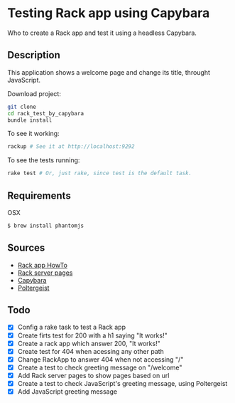 # Testing Rack app using Capybara

Who to create a Rack app and test it using a headless Capybara.

## Description

This application shows a welcome page and change its title, throught JavaScript.

Download project:

```bash
git clone
cd rack_test_by_capybara
bundle install
```

To see it working:

```bash
rackup # See it at http://localhost:9292
```

To see the tests running:

```bash
rake test # Or, just rake, since test is the default task.
```

## Requirements

OSX

```bash
$ brew install phantomjs
```

## Sources

 - [Rack app HowTo]("https://github.com/rack/rack/wiki/(tutorial)-rackup-howto")
 - [Rack server pages](https://github.com/migrs/rack-server-pages)
 - [Capybara](https://github.com/jnicklas/capybara)
 - [Poltergeist](https://github.com/teampoltergeist/poltergeist)

## Todo

 - [x] Config a rake task to test a Rack app
 - [x] Create firts test for 200 with a h1 saying "It works!"
 - [x] Create a rack app which answer 200, "It works!"
 - [x] Create test for 404 when acessing any other path
 - [x] Change RackApp to answer 404 when not accessing "/"
 - [x] Create a test to check greeting message on "/welcome"
 - [x] Add Rack server pages to show pages based on url
 - [x] Create a test to check JavaScript's greeting message, using Poltergeist
 - [x] Add JavaScript greeting message
